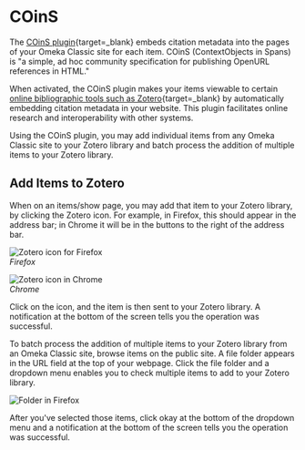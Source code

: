 # COinS

The [COinS plugin](https://omeka.org/classic/plugins/Coins/){target=_blank} embeds citation metadata into the pages of your Omeka Classic site for each item. COinS (ContextObjects in Spans) is "a simple, ad hoc community specification for publishing OpenURL references in HTML."

When activated, the COinS plugin makes your items viewable to certain [online bibliographic tools such as Zotero](http://www.zotero.org/){target=_blank} by automatically embedding citation metadata in your website. This plugin facilitates online research and interoperability with other systems.

Using the COinS plugin, you may add individual items from any Omeka Classic site to your Zotero library and batch process the addition of multiple items to your Zotero library.

## Add Items to Zotero

When on an items/show page, you may add that item to your Zotero library, by clicking the Zotero icon. For example, in Firefox, this should appear in the address bar; in Chrome it will be in the buttons to the right of the address bar.

![Zotero icon for Firefox](../doc_files/plugin_images/coinsFirefox.jpg)  
*Firefox*

![Zotero icon in Chrome](../doc_files/plugin_images/coinsChrome.png)  
*Chrome*

Click on the icon, and the item is then sent to your Zotero library. A notification at the bottom of the screen tells you the operation was successful.

To batch process the addition of multiple items to your Zotero library from an Omeka Classic site, browse items on the public site. A file folder appears in the URL field at the top of your webpage. Click the file folder and a dropdown menu enables you to check multiple items to add to your Zotero library. 

![Folder in Firefox](../doc_files/plugin_images/coinsFolder.png)

After you've selected those items, click okay at the bottom of the dropdown menu and a notification at the bottom of the screen tells you the operation was successful.

